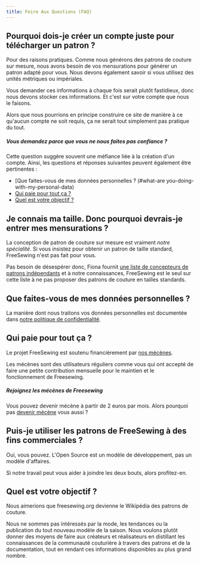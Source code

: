 ```yaml
---
title: Foire Aux Questions (FAQ)
---
```


## Pourquoi dois-je créer un compte juste pour télécharger un patron ?

Pour des raisons pratiques. Comme nous générons des patrons de couture sur mesure, nous avons besoin de vos mensurations pour générer un patron adapté pour vous. Nous devons également savoir si vous utilisez des unités métriques ou impériales.

Vous demander ces informations à chaque fois serait plutôt fastidieux, donc nous devons stocker ces informations. Et c'est sur votre compte que nous le faisons.

Alors que nous pourrions en principe construire ce site de manière à ce qu'aucun compte ne soit requis, ça ne serait tout simplement pas pratique du tout.

<Note>

##### Vous demandez parce que vous ne nous faites pas confiance ?

Cette question suggère souvent une méfiance liée à la création d'un compte. Ainsi, les questions et réponses suivantes peuvent également être pertinentes :

 - [Que faites-vous de mes données personnelles ? (#what-are you-doing-with-my-personal-data)
 - [Qui paie pour tout ça ?](#who-pays-for-all-of-this)
 - [Quel est votre objectif ?](#whats-your-end-game)

</Note>

## Je connais ma taille. Donc pourquoi devrais-je entrer mes mensurations ?

La conception de patron de couture sur mesure est vraiment *notre spécialité*. Si vous insistez pour obtenir un patron de taille standard, FreeSewing n'est pas fait pour vous.

Pas besoin de désespérer donc, Fiona fournit [une liste de concepteurs de patrons indépendants](https://chainstitcher.blogspot.com/p/about-blog.html) et à notre connaissances, FreeSewing est le seul sur cette liste à ne pas proposer des patrons de couture en tailles standards.

## Que faites-vous de mes données personnelles ?

La manière dont nous traitons vos données personnelles est documentée dans [notre politique de confidentialité](/docs/about/privacy/).

## Qui paie pour tout ça ?

Le projet FreeSewing est soutenu financièrement par [nos mécènes](/patrons).

Les mécènes sont des utilisateurs réguliers comme vous qui ont accepté de faire une petite contribution mensuelle pour le maintien et le fonctionnement de Freesewing.

<Note>

##### Rejoignez les mécènes de Freesewing
Vous pouvez devenir mécène à partir de 2 euros par mois. Alors pourquoi pas 
[devenir mécène](/patrons/join) vous aussi ?

</Note>

## Puis-je utiliser les patrons de FreeSewing à des fins commerciales ?

Oui, vous pouvez. L'Open Source est un modèle de développement, pas un modèle d'affaires.

Si notre travail peut vous aider à joindre les deux bouts, alors profitez-en.

## Quel est votre objectif ?

Nous aimerions que freesewing.org devienne le Wikipédia des patrons de couture.

Nous ne sommes pas intéressés par la mode, les tendances ou la publication du tout nouveau modèle de la saison. Nous voulons plutôt donner des moyens de faire aux créateurs et réalisateurs en distillant les connaissances de la communauté couturière à travers des patrons et de la documentation, tout en rendant ces informations disponibles au plus grand nombre. 
